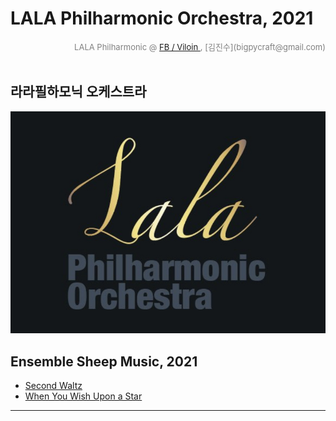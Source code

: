 
# LALA Philharmonic Orchestra, 2021

<div align='right'><font size=2 color='gray'>LALA Philharmonic  @ <font color='blue'><a href='https://www.facebook.com/jskim.kr'>FB / Viloin </a></font>, [김진수](bigpycraft@gmail.com)</font></div>
<br>

## 라라필하모닉 오케스트라

<img src="./images/img_main_front.png">

## Ensemble Sheep Music, 2021
- [Second Waltz ][Msheet-01]
- [When You Wish Upon a Star ][Msheet-02]

<hr>

[Msheet-01]: ./sheet_music/second_waltz                            "Go Msheet-01"
[Msheet-02]: ./sheet_music/when_you_wish_upon_a_star        "Go Msheet-02"
